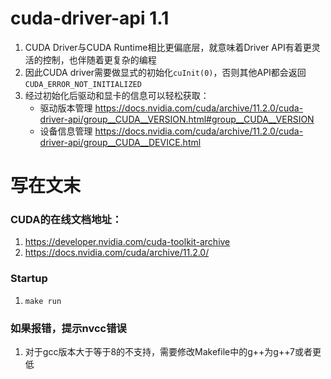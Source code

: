# cuda-driver-api 1.1
1. CUDA Driver与CUDA Runtime相比更偏底层，就意味着Driver API有着更灵活的控制，也伴随着更复杂的编程
2. 因此CUDA driver需要做显式的初始化`cuInit(0)`，否则其他API都会返回`CUDA_ERROR_NOT_INITIALIZED`
3. 经过初始化后驱动和显卡的信息可以轻松获取：
    - 驱动版本管理 https://docs.nvidia.com/cuda/archive/11.2.0/cuda-driver-api/group__CUDA__VERSION.html#group__CUDA__VERSION
    - 设备信息管理 https://docs.nvidia.com/cuda/archive/11.2.0/cuda-driver-api/group__CUDA__DEVICE.html


# 写在文末
### CUDA的在线文档地址：
1. https://developer.nvidia.com/cuda-toolkit-archive
2. https://docs.nvidia.com/cuda/archive/11.2.0/

### Startup
1. `make run`

### 如果报错，提示nvcc错误
1. 对于gcc版本大于等于8的不支持，需要修改Makefile中的g++为g++7或者更低